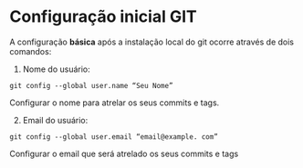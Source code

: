 # Configuração inicial GIT

A configuração **básica** após a instalação local do git ocorre através de dois comandos:

1. Nome do usuário:
```shell
git config --global user.name “Seu Nome”
```

Configurar o nome para atrelar os seus commits e tags.

2. Email do usuário:
```shell
git config --global user.email “email@example. com”
```

Configurar o email que será atrelado os seus commits e tags
